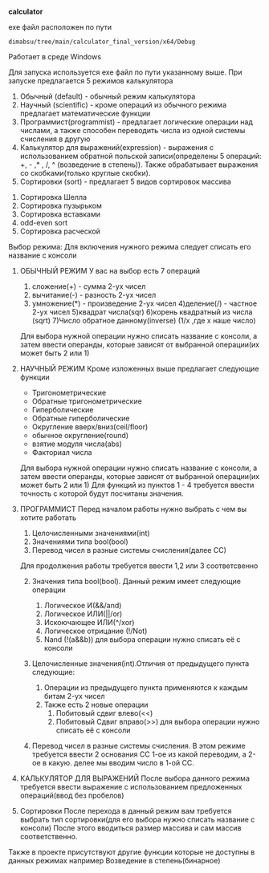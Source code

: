 **calculator**

exe файл расположен по пути
``` 
dimabsu/tree/main/calculator_final_version/x64/Debug
```

Работает в среде Windows

Для запуска используется exe файл по пути указанному выше. При запуске предлагается 5 режимов калькулятора 
1. Обычный (default) - обычный режим калькулятора
2. Научный (scientific) - кроме операций из обычного режима предлагает математические функции
3. Программист(programmist) - предлагает логические операции над числами, а также способен переводить числа из одной системы счисления в другую
4. Калькулятор для выражений(expression) - выражения с использованием обратной польской записи(определены 5 операций: +, - ,* , /, ^ (возведение в степень)). Также обрабатывает выражения со скобками(только круглые скобки).
5. Сортировки (sort) - предлагает 5 видов сортировок массива
1) Сортировка Шелла
2) Сортировка пузырьком
3) Сортировка вставками
4) odd-even sort
5) Сортировка расческой



Выбор режима:
Для включения нужного режима следует списать его название с консоли 


1. ОБЫЧНЫЙ РЕЖИМ
    У вас на выбор есть 7 операций
    1) сложение(+) - сумма 2-ух чисел
    2) вычитание(-) - разность 2-ух чисел
    3) умножение(*) - произведение 2-ух чисел
    4)деление(/) - частное 2-ух чисел
    5)квадрат числа(sqr)
    6)корень квадратный из числа (sqrt)
    7)Число обратное данному(inverse) (1/x ,где x наше число)

    Для выбора нужной операции нужно списать название с консоли, а затем ввести операнды, которые зависят от выбранной операции(их может быть 2 или 1)


2. НАУЧНЫЙ РЕЖИМ
    Кроме изложенных выше предлагает следующие функции
    - Тригонометрические
    - Обратные тригонометрические
    - Гиперболические
    - Обратные гиперболические
    - Округление вверх/вниз(ceil/floor)
    - обычное округление(round)
    - взятие модуля числа(abs)
    - Факториал числа

    Для выбора нужной операции нужно списать название с консоли, а затем ввести операнды, которые зависят от выбранной операции(их может быть 2 или 1)
    Для функций из пунктов 1 - 4 требуется ввести точность с которой будут посчитаны значения.

3. ПРОГРАММИСТ
    Перед началом работы нужно выбрать с чем вы хотите работать
    1. Целочисленными значениями(int)
    2. Значениями типа bool(bool)
    3. Перевод чисел в разные системы счисления(далее СС)

    Для продолжения работы требуется ввести 1,2 или 3 соответсвенно

    2. Значения типа bool(bool). Данный режим имеет следующие операции
        1. Логическое И(&&/and)
        2. Логическое ИЛИ(||/or)
        3. Искоючающее ИЛИ(^/xor)
        4. Логическое отрицание (!/Not)
        5.  Nand (!(a&&b))
        для выбора операции нужно списать её с консоли
    1. Целочисленные значения(int).Отличия от предыдущего пункта следующие:
        1. Операции из предыдущего пункта применяются к каждым битам 2-ух чисел
        2. Также есть 2 новые операции
            1. Побитовый сдвиг влево(<<)
            2. Побитовый Сдвиг вправо(>>)
        для выбора операции нужно списать её с консоли

    3. Перевод чисел в разные системы счисления.
        В этом режиме требуется ввести 2 основания СС 1-ое из какой переводим, а 2-ое в какую.
        делее мы вводим число в 1-ой СС.

4. КАЛЬКУЛЯТОР ДЛЯ ВЫРАЖЕНИЙ
    После выбора данного режима требуется ввести выражение с использованием предложенных операций(ввод без пробелов)

5. Сортировки
    После перехода в данный режим вам требуется выбрать тип сортировки(для его выбора нужно списать название с консоли)
    После этого вводиться размер массива и сам массив соответственно.

Также в проекте присутствуют другие функции которые не доступны в данных режимах например
Возведение в степень(бинарное) 

